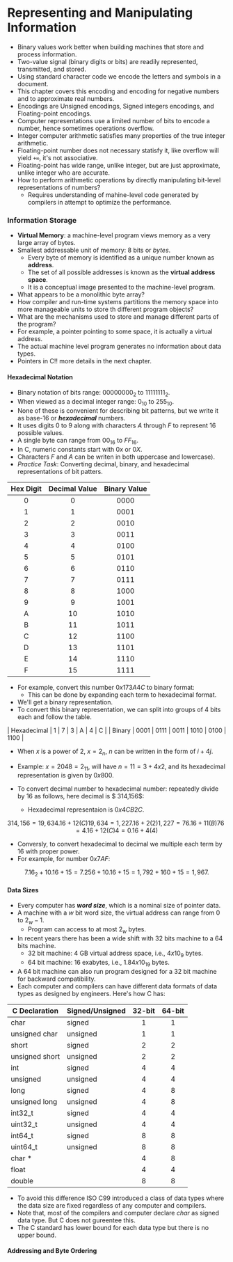 # Representing and Manipulating Information

- Binary values work better when building machines that store and process information.
- Two-value signal (binary digits or bits) are readily represented, transmitted, and stored.
- Using standard character code we encode the letters and symbols in a document.
- This chapter covers this encoding and encoding for negative numbers and to approximate real numbers.
- Encodings are Unsigned encodings, Signed integers encodings, and Floating-point encodings.
- Computer representations use a limited number of bits to encode a number, hence sometimes operations overflow.
- Integer computer arithmetic satisfies many properties of the true integer arithmetic.
- Floating-point number does not necessary statisfy it, like overflow will yield `+∞`, it's not associative.
- Floating-point has wide range, unlike integer, but are just approximate, unlike integer who are accurate.
- How to perform arithmetic operations by directly manipulating bit-level representations of numbers?
    - Requires understanding of mahine-level code generated by compilers in attempt to optimize the performance.

### Information Storage
- **Virtual Memory**: a machine-level program views memory as a very large array of bytes.
- Smallest addressable unit of memory: $8$ bits or *bytes*.
    - Every byte of memory is identified as a unique number known as **address**.
    - The set of all possible addresses is known as the **virtual address space**.
    - It is a conceptual image presented to the machine-level program.
- What appears to be a monolithic byte array?
- How compiler and run-time systems partitions the memory space into more manageable units to store th different program objects?
- What are the mechanisms used to store and manage different parts of the program?
- For example, a pointer pointing to some space, it is actually a virtual address.
- The actual machine level program generates no information about data types.
- Pointers in C!! more details in the next chapter.

#### Hexadecimal Notation
- Binary notation of bits range: $00000000_2$ to $11111111_2$.
- When viewed as a decimal integer range: $0_{10}$ to $255_{10}$.
- None of these is convenient for describing bit patterns, but we write it as base-16 or ***hexadecimal*** numbers.
- It uses digits $0$ to $9$ along with characters $A$ through $F$ to represent $16$ possible values.
- A single byte can range from $00_{16}$ to $FF_{16}$.
- In C, numeric constants start with $0x$ or $0X$.
- Characters $F$ and $A$ can be writen in both uppercase and lowercase).
- *Practice Task*: Converting decimal, binary, and hexadecimal representations of bit patters.

| Hex Digit | Decimal Value | Binary Value                            |
|:-----------:|:---------------:|:-----------------------------------------:|
| 0         | 0             | 0000                                    |
| 1         | 1             | 0001                                    |
| 2         | 2             | 0010                                    |
| 3         | 3             | 0011                                    |
| 4         | 4             | 0100                                    |
| 5         | 5             | 0101                                    |
| 6         | 6             | 0110                                    |
| 7         | 7             | 0111                                    |
| 8         | 8             | 1000                                    |
| 9         | 9             | 1001                                    |
| A         | 10            | 1010                                    |
| B         | 11            | 1011                                    |
| C         | 12            | 1100                                    |
| D         | 13            | 1101                                    |
| E         | 14            | 1110                                    |
| F         | 15            | 1111                                    |

- For example, convert this number $0x173A4C$ to binary format:
    - This can be done by expanding each term to hexadecimal format.
- We'll get a binary representation.
- To convert this binary representation, we can split into groups of $4$ bits each and follow the table.

| Hexadecimal |  1   |  7   |  3   |  A   |  4   |  C   |
| Binary      | 0001 | 0111 | 0011 | 1010 | 0100 | 1100 |

- When $x$ is a power of $2$, $x = 2_n$, $n$ can be written in the form of $i + 4j$.
- Example: $x = 2048 = 2_{11}$, will have $n = 11 = 3 + 4 x 2$, and its hexadecimal representation is given by $0x800$.

- To convert decimal number to hexadecimal number: repeatedly divide by $16$ as follows, here decimal is $ 314,156$:
    - Hexadecimal representaion is $0x4CB2C$.

$$
314,156 = 19,634 . 16 + 12   (C)
19,634 = 1,227 . 16 + 2      (2)
1,227 = 76 . 16 + 11         (B)
76 = 4 . 16 + 12             (C)
4 = 0 . 16 + 4               (4)
$$

- Conversly, to convert hexadecimal to decimal we multiple each term by $16$ with proper power.
- For example, for number $0x7AF$:

$$
7 . 16_2 + 10 . 16 + 15 = 7 . 256 + 10 . 16 + 15 = 1,792 + 160 + 15 = 1,967.
$$

#### Data Sizes
- Every computer has ***word size***, which is a nominal size of pointer data.
- A machine with a $w$ bit word size, the virtual address can range from $0$ to $2_w - 1$.
    - Program can access to at most $2_w$ bytes.
- In recent years there has been a wide shift with $32$ bits machine to a $64$ bits machine.
    - $32$ bit machine: $4$ GB virtual address space, i.e., $4 x 10_9$ bytes.
    - $64$ bit machine: $16$ exabytes, i.e., $1.84 x 10_{19}$ bytes.
- A $64$ bit machine can also run program designed for a $32$ bit machine for backward compatibility.
- Each computer and compilers can have different data formats of data types as designed by engineers. Here's how C has:

| C Declaration | Signed/Unsigned | 32-bit | 64-bit |
|---------------|-----------------|:--------:|:--------:|
| char          | signed          | 1      | 1      |
| unsigned char | unsigned        | 1      | 1      |
| short         | signed          | 2      | 2      |
| unsigned short| unsigned        | 2      | 2      |
| int           | signed          | 4      | 4      |
| unsigned      | unsigned        | 4      | 4      |
| long          | signed          | 4      | 8      |
| unsigned long | unsigned        | 4      | 8      |
| int32_t       | signed          | 4      | 4      |
| uint32_t      | unsigned        | 4      | 4      |
| int64_t       | signed          | 8      | 8      |
| uint64_t      | unsigned        | 8      | 8      |
| char *        |                | 4      | 8      |
| float         |                | 4      | 4      |
| double        |                | 8      | 8      |

- To avoid this difference ISO C99 introduced a class of data types where the data size are fixed regardless of any computer and compilers.
- Note that, most of the compilers and computer declare *char* as signed data type. But C does not gureentee this.
- The C standard has lower bound for each data type but there is no upper bound.

#### Addressing and Byte Ordering
